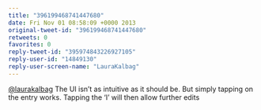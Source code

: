 ```yaml
---
title: "396199468741447680"
date: Fri Nov 01 08:58:09 +0000 2013
original-tweet-id: "396199468741447680"
retweets: 0
favorites: 0
reply-tweet-id: "395974843226927105"
reply-user-id: "14849130"
reply-user-screen-name: "LauraKalbag"
---
```

<a href="https://twitter.com/laurakalbag">@laurakalbag</a> The UI isn’t as intuitive as it should be. But simply tapping on the entry works. Tapping the ‘I’ will then allow further edits
